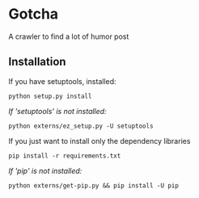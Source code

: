 # Gotcha
A crawler to find a lot of humor post

## Installation
If you have setuptools, installed:
```
python setup.py install
```

_If 'setuptools' is not installed:_
```
python externs/ez_setup.py -U setuptools
```

If you just want to install only the dependency libraries
```
pip install -r requirements.txt
```

_If 'pip' is not installed:_
```
python externs/get-pip.py && pip install -U pip
```